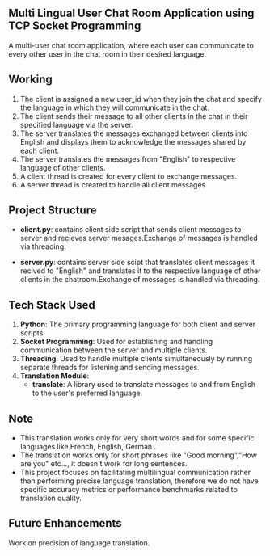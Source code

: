 ## Multi Lingual User Chat Room Application using TCP Socket Programming

A multi-user chat room application, where each user can communicate to every other user in the chat room in their desired language.

## Working

1) The client is assigned a new user_id when they join the chat and specify the language in which they will communicate in the chat.
2) The client sends their message to all other clients in the chat in their specified language via the server.
3) The server translates the messages exchanged between clients into English and displays them to acknowledge the messages shared by each client.
4) The server translates the messages from "English" to respective language of other clients.
5) A client thread is created for every client  to exchange messages.
6) A server thread is created to handle all client messages.
   
## Project Structure

- **client.py**: contains client side script that sends client messages to server and recieves server mesages.Exchange of messages is handled via threading.

- **server.py**: contains server side scipt that translates client messages it recived to "English" and translates it to the respective language of other clients in the chatroom.Exchange of messages is handled via threading.

## Tech Stack Used
1. **Python**: The primary programming language for both client and server scripts.
2. **Socket Programming**: Used for establishing and handling communication between the server and multiple clients.
3. **Threading**: Used to handle multiple clients simultaneously by running separate threads for listening and sending messages.
4. **Translation Module**:
   - **translate**: A library used to translate messages to and from English to the user's preferred language.

## Note
- This translation works only for very short words and for some specific languages like French, English, German .
- The translation works only for short phrases like "Good morning","How are you" etc..., it doesn't work for long sentences.
- This project focuses on facilitating multilingual communication rather than performing precise language translation, therefore we do not have specific accuracy metrics or performance benchmarks related to translation quality.

## Future Enhancements
Work on precision of language translation.
